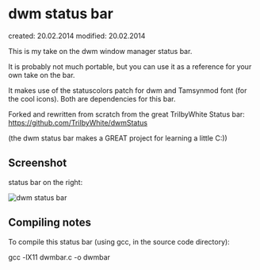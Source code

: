 dwm status bar
==============
created:  20.02.2014
modified: 20.02.2014

This is my take on the dwm window manager status bar. 

It is probably not much portable, but you can use it as a reference for your own take on the bar. 

It makes use of the statuscolors patch for dwm and Tamsynmod font (for the cool icons). Both are dependencies
for this bar. 

Forked and rewritten from scratch from the great TrilbyWhite Status bar: https://github.com/TrilbyWhite/dwmStatus 

(the dwm status bar makes a GREAT project for learning a little C:))


Screenshot
----------

status bar on the right:

![dwm status bar](https://raw2.github.com/Alexx2/dwmbar/master/dwmbar_screenshot.png)


Compiling notes
---------------

To compile this status bar (using gcc, in the source code directory):

gcc -lX11 dwmbar.c -o dwmbar 


